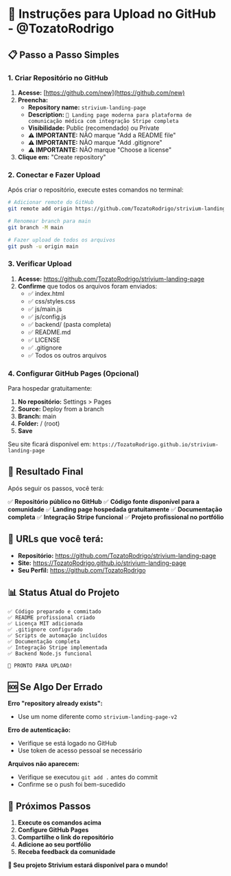 # 🚀 Instruções para Upload no GitHub - @TozatoRodrigo

## 📋 **Passo a Passo Simples**

### **1. Criar Repositório no GitHub**

1. **Acesse:** [https://github.com/new](https://github.com/new)
2. **Preencha:**
   - **Repository name:** `strivium-landing-page`
   - **Description:** `🏥 Landing page moderna para plataforma de comunicação médica com integração Stripe completa`
   - **Visibilidade:** Public (recomendado) ou Private
   - **⚠️ IMPORTANTE:** NÃO marque "Add a README file"
   - **⚠️ IMPORTANTE:** NÃO marque "Add .gitignore"
   - **⚠️ IMPORTANTE:** NÃO marque "Choose a license"
3. **Clique em:** "Create repository"

### **2. Conectar e Fazer Upload**

Após criar o repositório, execute estes comandos no terminal:

```bash
# Adicionar remote do GitHub
git remote add origin https://github.com/TozatoRodrigo/strivium-landing-page.git

# Renomear branch para main
git branch -M main

# Fazer upload de todos os arquivos
git push -u origin main
```

### **3. Verificar Upload**

1. **Acesse:** https://github.com/TozatoRodrigo/strivium-landing-page
2. **Confirme** que todos os arquivos foram enviados:
   - ✅ index.html
   - ✅ css/styles.css
   - ✅ js/main.js
   - ✅ js/config.js
   - ✅ backend/ (pasta completa)
   - ✅ README.md
   - ✅ LICENSE
   - ✅ .gitignore
   - ✅ Todos os outros arquivos

### **4. Configurar GitHub Pages (Opcional)**

Para hospedar gratuitamente:

1. **No repositório:** Settings > Pages
2. **Source:** Deploy from a branch
3. **Branch:** main
4. **Folder:** / (root)
5. **Save**

Seu site ficará disponível em:
`https://TozatoRodrigo.github.io/strivium-landing-page`

## 🎯 **Resultado Final**

Após seguir os passos, você terá:

✅ **Repositório público no GitHub**
✅ **Código fonte disponível para a comunidade**
✅ **Landing page hospedada gratuitamente**
✅ **Documentação completa**
✅ **Integração Stripe funcional**
✅ **Projeto profissional no portfólio**

## 🔗 **URLs que você terá:**

- **Repositório:** https://github.com/TozatoRodrigo/strivium-landing-page
- **Site:** https://TozatoRodrigo.github.io/strivium-landing-page
- **Seu Perfil:** https://github.com/TozatoRodrigo

## 📊 **Status Atual do Projeto**

```
✅ Código preparado e commitado
✅ README profissional criado
✅ Licença MIT adicionada
✅ .gitignore configurado
✅ Scripts de automação incluídos
✅ Documentação completa
✅ Integração Stripe implementada
✅ Backend Node.js funcional

🚀 PRONTO PARA UPLOAD!
```

## 🆘 **Se Algo Der Errado**

**Erro "repository already exists":**
- Use um nome diferente como `strivium-landing-page-v2`

**Erro de autenticação:**
- Verifique se está logado no GitHub
- Use token de acesso pessoal se necessário

**Arquivos não aparecem:**
- Verifique se executou `git add .` antes do commit
- Confirme se o push foi bem-sucedido

## 🎉 **Próximos Passos**

1. **Execute os comandos acima**
2. **Configure GitHub Pages**
3. **Compartilhe o link do repositório**
4. **Adicione ao seu portfólio**
5. **Receba feedback da comunidade**

**🚀 Seu projeto Strivium estará disponível para o mundo!** 
